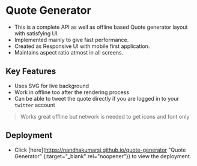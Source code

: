 # Quote Generator

- This is a complete API as well as offline based Quote generator layout with satisfying UI.
- Implemented mainly to give fast performance.
- Created as Responsive UI with mobile first application.
- Maintains aspect ratio atmost in all screens.

## Key Features

- Uses SVG for live background
- Work in offline too after the rendering process
- Can be able to tweet the quote directly if you are logged in to your `twitter` account

> Works great offline but network is needed to get icons and font only

## Deployment

- Click [here](https://nandhakumarsj.github.io/quote-generator "Quote Generator" {:target="_blank" rel="noopener"}) to view the deployment.
